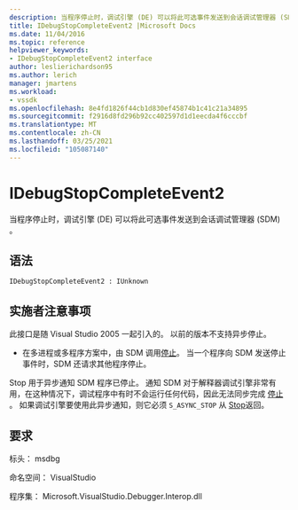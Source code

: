 ```yaml
---
description: 当程序停止时，调试引擎 (DE) 可以将此可选事件发送到会话调试管理器 (SDM) 。
title: IDebugStopCompleteEvent2 |Microsoft Docs
ms.date: 11/04/2016
ms.topic: reference
helpviewer_keywords:
- IDebugStopCompleteEvent2 interface
author: leslierichardson95
ms.author: lerich
manager: jmartens
ms.workload:
- vssdk
ms.openlocfilehash: 8e4fd1826f44cb1d830ef45874b1c41c21a34895
ms.sourcegitcommit: f2916d8fd296b92cc402597d1d1eecda4f6cccbf
ms.translationtype: MT
ms.contentlocale: zh-CN
ms.lasthandoff: 03/25/2021
ms.locfileid: "105087140"
---
```

# <a name="idebugstopcompleteevent2"></a>IDebugStopCompleteEvent2

当程序停止时，调试引擎 (DE) 可以将此可选事件发送到会话调试管理器 (SDM) 。

## <a name="syntax"></a>语法

```
IDebugStopCompleteEvent2 : IUnknown
```

## <a name="notes-for-implementers"></a>实施者注意事项

此接口是随 Visual Studio 2005 一起引入的。 以前的版本不支持异步停止。

- 在多进程或多程序方案中，由 SDM 调用[停止](../../../extensibility/debugger/reference/idebugengineprogram2-stop.md)。 当一个程序向 SDM 发送停止事件时，SDM 还请求其他程序停止。

Stop 用于异步通知 SDM 程序已停止。 通知 SDM 对于解释器调试引擎非常有用，在这种情况下，调试程序中有时不会运行任何代码，因此无法同步完成 [停止](../../../extensibility/debugger/reference/idebugengineprogram2-stop.md) 。 如果调试引擎要使用此异步通知，则它必须 `S_ASYNC_STOP` 从 [Stop](../../../extensibility/debugger/reference/idebugengineprogram2-stop.md)返回。

## <a name="requirements"></a>要求

标头： msdbg

命名空间： VisualStudio

程序集： Microsoft.VisualStudio.Debugger.Interop.dll
